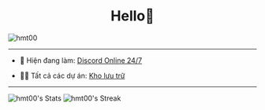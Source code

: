 <h1 align="center">Hello👋</h1>
<p align="left"> <img src="https://komarev.com/ghpvc/?username=hmt00&label=Profile%20views&color=0e75b6&style=flat" alt="hmt00" /> </p>
</p>

---

- 🔭 Hiện đang làm: [Discord Online 24/7](https://github.com/hmt00/Discord-Online-247)


- 👨‍💻 Tất cả các dự án: [Kho lưu trữ](https://github.com/00?tab=repositories)

---
![hmt00's Stats](https://github-readme-stats.vercel.app/api?username=hmt00&theme=tokyonight&show_icons=true&hide_border=true&count_private=true)
![hmt00's Streak](https://github-readme-streak-stats.herokuapp.com/?user=hmt00&theme=tokyonight&hide_border=true)
